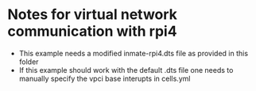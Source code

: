 # Notes for virtual network communication with rpi4

- This example needs a modified inmate-rpi4.dts file as provided in this folder
- If this example should work with the default .dts file one needs to manually specify the vpci base interupts in cells.yml
